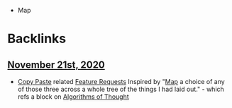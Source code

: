 - Map

# Backlinks
## [November 21st, 2020](<November 21st, 2020.md>)
- [Copy Paste](<Copy Paste.md>) related [Feature Requests](<Feature Requests.md>) Inspired by  "[Map](((nofaIHwGC))) a choice of any of those three across a whole tree of the things I had laid out." - which refs a block on [Algorithms of Thought](<Algorithms of Thought.md>)

